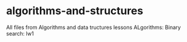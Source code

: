 # algorithms-and-structures
All files from Algorithms and data tructures lessons
ALgorithms: 
  Binary search: lw1
